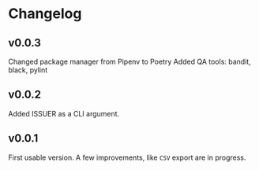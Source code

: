 # Changelog
## v0.0.3
Changed package manager from Pipenv to Poetry
Added QA tools: bandit, black, pylint

## v0.0.2
Added ISSUER as a CLI argument.

## v0.0.1
First usable version. A few improvements, like `CSV` export are in progress.